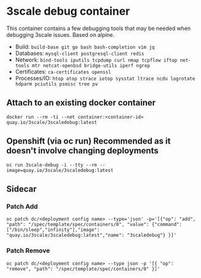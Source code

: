 # 3scale debug container

This container contains a few debugging tools that may be needed when debugging 3scale issues. Based on alpine.

- Build: `build-base git go bash bash-completion vim jq`
- Databases: `mysql-client postgresql-client redis`
- Network: `bind-tools iputils tcpdump curl nmap tcpflow iftop net-tools mtr netcat-openbsd bridge-utils iperf ngrep`
- Certificates: `ca-certificates openssl`
- Processes/IO: `htop atop strace iotop sysstat ltrace ncdu logrotate hdparm pciutils psmisc tree pv`

## Attach to an existing docker container

```
docker run --rm -ti --net container:<container-id> quay.io/3scale/3scaledebug:latest
```

## Openshift (via oc run) **Recommended** as it doesn't involve changing deployments

```
oc run 3scale-debug -i --tty --rm --image=quay.io/3scale/3scaledebug:latest
```

## Sidecar

### Patch Add

```
oc patch dc/<deployment config name> --type='json' -p='[{"op": "add", "path": "/spec/template/spec/containers/0", "value": {"command": ["/bin/sleep","infinity"],"image": "quay.io/3scale/3scaledebug:latest","name": "3scaledebug"} }]'
```

### Patch Remove

```
oc patch dc/<deployment config name> --type json -p '[{ "op": "remove", "path": "/spec/template/spec/containers/0" }]'
```
